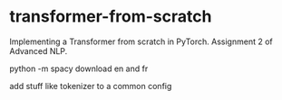 # transformer-from-scratch
Implementing a Transformer from scratch in PyTorch. Assignment 2 of Advanced NLP. 


python -m spacy download en and fr

add stuff like tokenizer to a common config 
